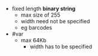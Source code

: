 - fixed length __binary string__
	- max size of 255
	- width need not be specified
	- eg barcodes
- #var
	- max 64Kb
		- width has to be specified